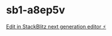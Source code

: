 # sb1-a8ep5v

[Edit in StackBlitz next generation editor ⚡️](https://stackblitz.com/~/github.com/Mikkelwolf/sb1-a8ep5v)